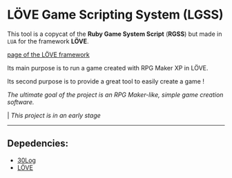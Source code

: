 # LÖVE Game Scripting System (LGSS)

This tool is a copycat of the **Ruby Game System Script** (**RGSS**) but made in `LUA`  for the framework **LÖVE**.

[page of the LÖVE framework](https://love2d.org/)

Its main purpose is to run a game created with RPG Maker XP in LÖVE.

Its second purpose is to provide a great tool to easily create a game !

*The ultimate goal of the project is an RPG Maker-like, simple game creation software.*

| _This project is in an early stage_

---
## Depedencies:
- [30Log](http://yonaba.github.io/30log/)
- [LÖVE](https://love2d.org/)